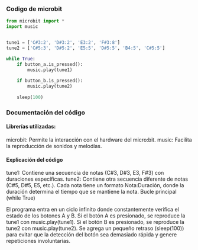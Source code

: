### Codigo de microbit
```py
from microbit import *
import music


tune1 = ['C#3:2', 'D#3:2', 'E3:2', 'F#3:8']  
tune2 = ['C#5:3', 'D#5:2', 'E5:5', 'D#5:5', 'B4:5', 'C#5:5']

while True:
    if button_a.is_pressed():
        music.play(tune1)
    
    if button_b.is_pressed():
        music.play(tune2)
    
    sleep(100)
```
### Documentación del código
#### Librerías utilizadas:
microbit: Permite la interacción con el hardware del micro:bit.
music: Facilita la reproducción de sonidos y melodías.

#### Explicación del código
tune1: Contiene una secuencia de notas (C#3, D#3, E3, F#3) con duraciones específicas.
tune2: Contiene otra secuencia diferente de notas (C#5, D#5, E5, etc.).
Cada nota tiene un formato Nota:Duración, donde la duración determina el tiempo que se mantiene la nota.
Bucle principal (while True)

El programa entra en un ciclo infinito donde constantemente verifica el estado de los botones A y B.
Si el botón A es presionado, se reproduce la tune1 con music.play(tune1).
Si el botón B es presionado, se reproduce la tune2 con music.play(tune2).
Se agrega un pequeño retraso (sleep(100)) para evitar que la detección del botón sea demasiado rápida y genere repeticiones involuntarias.
